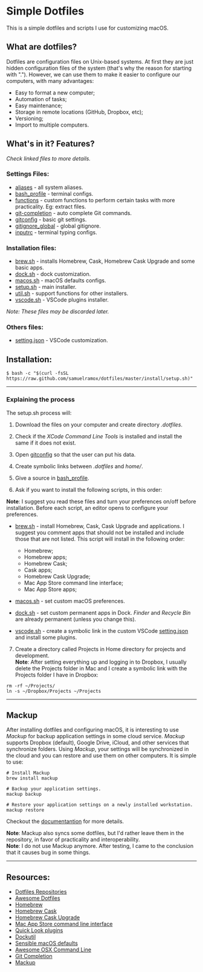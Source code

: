 
# Simple Dotfiles

This is a simple dotfiles and scripts I use for customizing macOS.


## What are dotfiles?

Dotfiles are configuration files on Unix-based systems. At first they are just hidden configuration files of the system (that's why the reason for starting with "."). However, we can use them to make it easier to configure our computers, with many advantages:

* Easy to format a new computer;
* Automation of tasks;
* Easy maintenance;
* Storage in remote locations (GitHub, Dropbox, etc);
* Versioning;
* Import to multiple computers.


## What's in it? Features?
_Check linked files to more details._

### Settings Files:

* [aliases](.aliases) - all system aliases.
* [bash_profile](.bash_profile) - terminal configs.
* [functions](.functions) - custom functions to perform certain tasks with more practicality. Eg: extract files.
* [git-completion](.git-completion) - auto complete Git commands.
* [gitconfig](.gitconfig) - basic git settings.
* [gitignore_global](.gitignore_global) - global gitignore.
* [inputrc](.inpurc) - terminal typing configs.

### Installation files:

* [brew.sh](install/brew.sh) - installs Homebrew, Cask, Homebrew Cask Upgrade and some basic apps.
* [dock.sh](install/dock.sh) - dock customization.
* [macos.sh](install/macos.sh) - macOS defaults configs.
* [setup.sh](install/setup.sh) - main installer.
* [util.sh](install/util.sh) - support functions for other installers.
* [vscode.sh](install/vscode.sh) - VSCode plugins installer.

_Note: These files may be discarded later._

### Others files:

* [setting.json](vscode/setting.json) - VSCode customization.


## Installation:

```
$ bash -c "$(curl -fsSL https://raw.github.com/samuelramox/dotfiles/master/install/setup.sh)"
```

---

### Explaining the process

The setup.sh process will:
1. Download the files on your computer and create directory _.dotfiles_.

2. Check if the _XCode Command Line Tools_ is installed and install the same if it does not exist.

3. Open [gitconfig](.gitconfig) so that the user can put his data.

4. Create symbolic links between _.dotfiles_ and _home/_.

5. Give a source in [bash_profile](.bash_profile).

6. Ask if you want to install the following scripts, in this order:

**Note**: I suggest you read these files and turn your preferences on/off before installation.
Before each script, an editor opens to configure your preferences.

- [brew.sh](install/brew.sh) - install Homebrew, Cask, Cask Upgrade and applications.
I suggest you comment apps that should not be installed and include those that are not listed. This script will install in the following order:

    - Homebrew;
    - Homebrew apps;
    - Homebrew Cask;
    - Cask apps;
    - Homebrew Cask Upgrade;
    - Mac App Store command line interface;
    - Mac App Store apps;

- [macos.sh](install/macos.sh) - set custom macOS preferences.
- [dock.sh](install/dock.sh) - set custom permanent apps in Dock. _Finder_ and _Recycle Bin_ are already permanent (unless you change this).
- [vscode.sh](install/vscode.sh) - create a symbolic link in the custom VSCode [setting.json](vscode/setting.json) and install some plugins.

7. Create a directory called Projects in Home directory for projects and development.   
**Note**: After setting everything up and logging in to Dropbox, I usually delete the Projects folder in Mac and I create a symbolic link with the Projects folder I have in Dropbox:  

```
rm -rf ~/Projects/
ln -s ~/Dropbox/Projects ~/Projects
```

---


## Mackup
After installing dotfiles and configuring macOS, it is interesting to use _Mackup_ for backup application settings in some cloud service. _Mackup_ supports
Dropbox (default), Google Drive, iCloud, and other services that synchronize folders.
Using _Mackup_, your settings will be synchronized in the cloud and you can restore and use them on other computers.
It is simple to use:

```
# Install Mackup
brew install mackup

# Backup your application settings.
mackup backup

# Restore your application settings on a newly installed workstation.
mackup restore
```
Checkout the [documentantion](https://github.com/lra/mackup) for more details.


**Note**: Mackup also syncs some dotfiles, but I'd rather leave them in the repository, in favor of practicality and interoperability.  
**Note**: I do not use Mackup anymore. After testing, I came to the conclusion that it causes bug in some things.

---


## Resources:

* [Dotfiles Repositories](https://dotfiles.github.io/)
* [Awesome Dotfiles](https://github.com/webpro/awesome-dotfiles)
* [Homebrew](https://brew.sh/)
* [Homebrew Cask](https://caskroom.github.io/)
* [Homebrew Cask Upgrade](https://github.com/buo/homebrew-cask-upgrade)
* [Mac App Store command line interface](https://github.com/mas-cli/mas)
* [Quick Look plugins](https://github.com/sindresorhus/quick-look-plugins)
* [Dockutil](https://github.com/kcrawford/dockutil)
* [Sensible macOS defaults](https://github.com/mathiasbynens/dotfiles/blob/master/.macos)
* [Awesome OSX Command Line](https://github.com/herrbischoff/awesome-osx-command-line)
* [Git Completion](https://github.com/git/git/blob/master/contrib/completion/git-completion.bash)
* [Mackup](https://github.com/lra/mackup)





